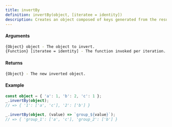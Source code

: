 ```yaml
---
title: invertBy
definition: invertBy(object, [iteratee = identity])
description: Creates an object composed of keys generated from the results of running each element of object thru `iteratee`.
---
```



#### Arguments


```bash
{Object} object - The object to invert.
{Function} [iteratee = identity] - The function invoked per iteration.
```


#### Returns


```bash
{Object} - The new inverted object.
```


#### Example


```ts
const object = { 'a': 1, 'b': 2, 'c': 1 };
_.invertBy(object);
// => { '1': ['a', 'c'], '2': ['b'] }

_.invertBy(object, (value) => `group_${value}`);
// => { 'group_1': ['a', 'c'], 'group_2': ['b'] }
```